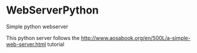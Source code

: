 # WebServerPython
Simple python webserver


This python server follows the http://www.aosabook.org/en/500L/a-simple-web-server.html tutorial
